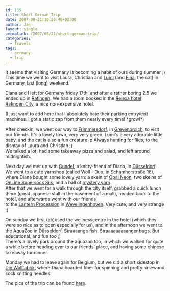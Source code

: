```yaml
---
id: 135
title: Short German Trip
date: 2007-08-21T10:26:48+02:00
author: Jan
layout: single
permalink: /2007/08/21/short-german-trip/
categories:
  - Travels
tags:
  - germany
  - trip
---
```

It seems that visiting Germany is becoming a habit of ours during summer ;) This time we went to visit Laura, Christian and [Lumi](/assets/images/2007/08/p8191717.jpg) (and [Fina](/assets/images/2007/08/p8191714-me.jpg), the cat) in Germany, last (long) weekend.

Diana and I left for Germany friday 17th, and after a rather boring 2.5 we ended up in [Ratingen](http://www.ratingen.de/). We had a room booked in the [Relexa hotel Ratingen City](http://www.relexa-hotels.de/content/english/viewer/duesseldorf_start_5.html), a nice non-expensive hotel.

(I just want to add here that I absolutely hate their parking entry/exit machines. I got a static zap from them nearly every time! \*growl\*)

After checkin, we went our way to [Frimmersdorf](http://www.frimmersdorf.de/index.htm), in [Grevenbroich](http://www.grevenbroich.de), to visit our friends. It's a lovely town, very very green. Lumi's a very adorable little baby, and the cat is also a fun creature :p Always hunting for flies, to the dismay of Laura and Christian ;)  
We talked a lot, had some takeaway pizza and salad, and left around midnightish.

Next day we met up with [Gundel](http://suse.dentatec.com), a knitty-friend of Diana, in [Düsseldorf](http://www.duesseldorf.de/). We went to a cute yarnshop (called Woll - Duo, in Schamhorstraße 16), where Diana bought some lovely yarn: a skein of [Opal Neon](/assets/images/2007/08/p8201750-me.jpg), two skeins of [OnLine Supersock Silk](/assets/images/2007/08/p8201754-me.jpg), and a ball of [mystery yarn](/assets/images/2007/08/p8201752-me.jpg).  
After that we went for a walk through the city itself, grabbed a quick lunch there (great japanese stall in the basement of a mall), headed back to the hotel, and afterwards went with our friends to the [Lantern Procession](https://sadevil.org/piwigo/index.php/category/21-lantern_parade_in_wevelinghoven) in [Wevelingenhoven](http://www.wevelinghoven.de/). Very cute, and very strange ;)

On sunday we first (ab)used the wellnesscentre in the hotel (which they were so nice as to open especially for us), and in the afternoon we went to the [AquaZoo](http://www.duesseldorf.de/aquazoo/) in Düsseldorf. Straaaange fish. Straaaaaaaaanger bugs. But educational, and fun too ;)  
There's a lovely park around the aquazoo too, in which we walked for quite a while before heading over to our friends' place, and having some chinese takeaway for dinner.

Monday we had to leave again for Belgium, but we did a short sidestop in [Die Wollfabrik](http://www.die-wollfabrik.de/), where Diana hoarded fiber for spinning and pretty rosewood sock knitting needles.

The pics of the trip can be found [here](https://sadevil.org/piwigo/index.php/category/17-belgium_and_germany_summer_2007).